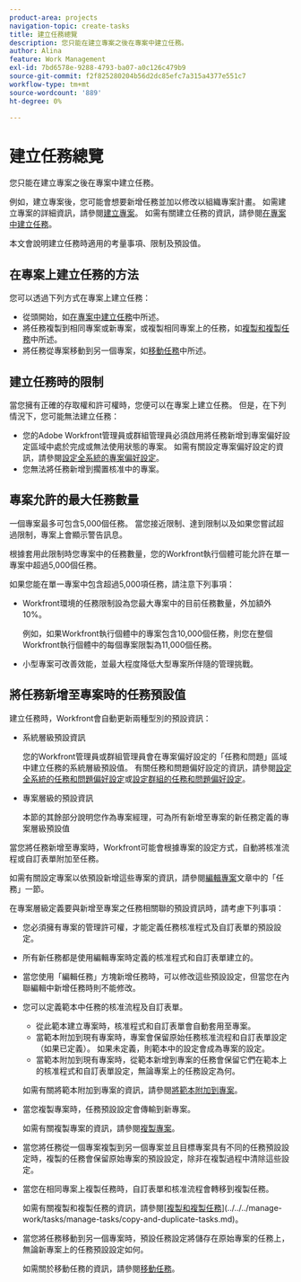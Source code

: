 ```yaml
---
product-area: projects
navigation-topic: create-tasks
title: 建立任務總覽
description: 您只能在建立專案之後在專案中建立任務。
author: Alina
feature: Work Management
exl-id: 7bd6578e-9288-4793-ba07-a0c126c479b9
source-git-commit: f2f825280204b56d2dc85efc7a315a4377e551c7
workflow-type: tm+mt
source-wordcount: '889'
ht-degree: 0%

---
```


# 建立任務總覽

您只能在建立專案之後在專案中建立任務。

例如，建立專案後，您可能會想要新增任務並加以修改以組織專案計畫。 如需建立專案的詳細資訊，請參閱[建立專案](../../../manage-work/projects/create-projects/create-project.md)。 如需有關建立任務的資訊，請參閱[在專案中建立任務](../../../manage-work/tasks/create-tasks/create-tasks-in-project.md)。

本文會說明建立任務時適用的考量事項、限制及預設值。

## 在專案上建立任務的方法

您可以透過下列方式在專案上建立任務：

* 從頭開始，如[在專案中建立任務](../../../manage-work/tasks/create-tasks/create-tasks-in-project.md)中所述。
* 將任務複製到相同專案或新專案，或複製相同專案上的任務，如[複製和複製任務](../../../manage-work/tasks/manage-tasks/copy-and-duplicate-tasks.md)中所述。
* 將任務從專案移動到另一個專案，如[移動任務](../../../manage-work/tasks/manage-tasks/move-tasks.md)中所述。

## 建立任務時的限制

當您擁有正確的存取權和許可權時，您便可以在專案上建立任務。 但是，在下列情況下，您可能無法建立任務：

* 您的Adobe Workfront管理員或群組管理員必須啟用將任務新增到專案偏好設定區域中處於完成或無法使用狀態的專案。 如需有關設定專案偏好設定的資訊，請參閱[設定全系統的專案偏好設定](../../../administration-and-setup/set-up-workfront/configure-system-defaults/set-project-preferences.md)。
* 您無法將任務新增到擱置核准中的專案。

## 專案允許的最大任務數量

一個專案最多可包含5,000個任務。 當您接近限制、達到限制以及如果您嘗試超過限制，專案上會顯示警告訊息。

根據套用此限制時您專案中的任務數量，您的Workfront執行個體可能允許在單一專案中超過5,000個任務。

如果您能在單一專案中包含超過5,000項任務，請注意下列事項：

* Workfront環境的任務限制設為您最大專案中的目前任務數量，外加額外10%。

  例如，如果Workfront執行個體中的專案包含10,000個任務，則您在整個Workfront執行個體中的每個專案限製為11,000個任務。

* 小型專案可改善效能，並最大程度降低大型專案所伴隨的管理挑戰。

## 將任務新增至專案時的任務預設值

建立任務時，Workfront會自動更新兩種型別的預設資訊：

* 系統層級預設資訊

  您的Workfront管理員或群組管理員會在專案偏好設定的「任務和問題」區域中建立任務的系統層級預設值。 有關任務和問題偏好設定的資訊，請參閱[設定全系統的任務和問題偏好設定](../../../administration-and-setup/set-up-workfront/configure-system-defaults/set-task-issue-preferences.md)或[設定群組的任務和問題偏好設定](../../../administration-and-setup/manage-groups/create-and-manage-groups/configure-task-issue-preferences-group.md)。

* 專案層級的預設資訊

  本節的其餘部分說明您作為專案經理，可為所有新增至專案的新任務定義的專案層級預設值

當您將任務新增至專案時，Workfront可能會根據專案的設定方式，自動將核准流程或自訂表單附加至任務。

如需有關設定專案以依預設新增這些專案的資訊，請參閱[編輯專案](../../../manage-work/projects/manage-projects/edit-projects.md)文章中的「任務」一節。

在專案層級定義要與新增至專案之任務相關聯的預設資訊時，請考慮下列事項：

* 您必須擁有專案的管理許可權，才能定義任務核准程式及自訂表單的預設設定。
* 所有新任務都是使用編輯專案時定義的核准程式和自訂表單建立的。
* 當您使用「編輯任務」方塊新增任務時，可以修改這些預設設定，但當您在內聯編輯中新增任務時則不能修改。
* 您可以定義範本中任務的核准流程及自訂表單。

   * 從此範本建立專案時，核准程式和自訂表單會自動套用至專案。
   * 當範本附加到現有專案時，專案會保留原始任務核准流程和自訂表單設定（如果已定義）。 如果未定義，則範本中的設定會成為專案的設定。
   * 當範本附加到現有專案時，從範本新增到專案的任務會保留它們在範本上的核准程式和自訂表單設定，無論專案上的任務設定為何。

  如需有關將範本附加到專案的資訊，請參閱[將範本附加到專案](../../../manage-work/projects/create-and-manage-templates/attach-template-to-project.md)。

* 當您複製專案時，任務預設設定會傳輸到新專案。

  如需有關複製專案的資訊，請參閱[複製專案](../../../manage-work/projects/manage-projects/copy-project.md)。

* 當您將任務從一個專案複製到另一個專案並且目標專案具有不同的任務預設設定時，複製的任務會保留原始專案的預設設定，除非在複製過程中清除這些設定。
* 當您在相同專案上複製任務時，自訂表單和核准流程會轉移到複製任務。

  如需有關複製和複製任務的資訊，請參閱[[複製和複製任務](../../../manage-work/tasks/manage-tasks/copy-and-duplicate-tasks.md)](../../../manage-work/tasks/manage-tasks/copy-and-duplicate-tasks.md)。

* 當您將任務移動到另一個專案時，預設任務設定將儲存在原始專案的任務上，無論新專案上的任務預設設定如何。

  如需關於移動任務的資訊，請參閱[移動任務](../../../manage-work/tasks/manage-tasks/move-tasks.md)。
